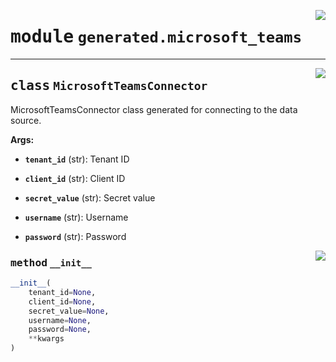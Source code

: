 <!-- markdownlint-disable -->

<a href="../../package/generated/microsoft_teams.py#L0"><img align="right" style="float:right;" src="https://img.shields.io/badge/-source-cccccc?style=flat-square"></a>

# <kbd>module</kbd> `generated.microsoft_teams`






---

<a href="../../package/generated/microsoft_teams.py#L16"><img align="right" style="float:right;" src="https://img.shields.io/badge/-source-cccccc?style=flat-square"></a>

## <kbd>class</kbd> `MicrosoftTeamsConnector`
MicrosoftTeamsConnector class generated for connecting to the data source. 



**Args:**
 


 - <b>`tenant_id`</b> (str):  Tenant ID 


 - <b>`client_id`</b> (str):  Client ID 


 - <b>`secret_value`</b> (str):  Secret value 


 - <b>`username`</b> (str):  Username 


 - <b>`password`</b> (str):  Password 

<a href="../../package/generated/microsoft_teams.py#L34"><img align="right" style="float:right;" src="https://img.shields.io/badge/-source-cccccc?style=flat-square"></a>

### <kbd>method</kbd> `__init__`

```python
__init__(
    tenant_id=None,
    client_id=None,
    secret_value=None,
    username=None,
    password=None,
    **kwargs
)
```









